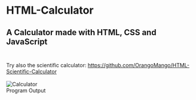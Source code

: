 # HTML-Calculator
## A Calculator made with HTML, CSS and JavaScript <br><br>
Try also the scientific calculator: https://github.com/OrangoMango/HTML-Scientific-Calculator <br><br>
![Calculator](https://user-images.githubusercontent.com/61402409/79010798-f7a4b700-7b62-11ea-8fb0-7a54fae8b726.jpeg)
<br>Program Output

